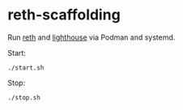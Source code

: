 # reth-scaffolding

Run [reth](https://reth.rs/) and [lighthouse](https://lighthouse-book.sigmaprime.io/) via Podman and systemd.

Start:

    ./start.sh

Stop:

    ./stop.sh
